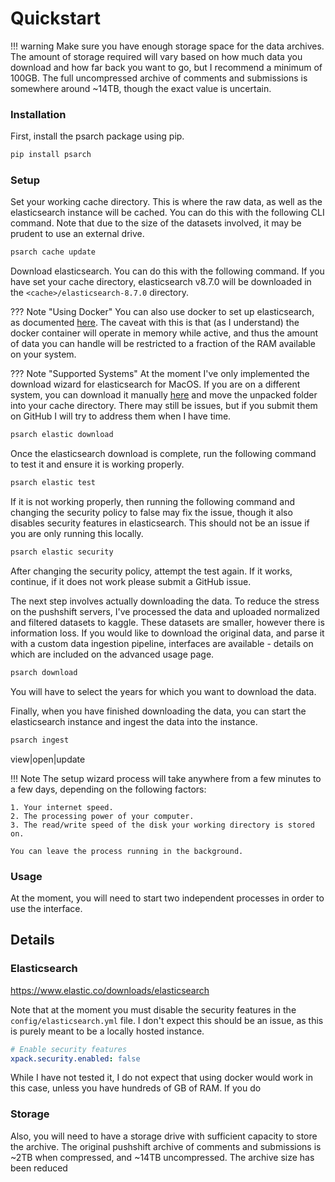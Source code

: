 # Quickstart

!!! warning
    Make sure you have enough storage space for the data archives. The amount of storage required will vary based on how much data you download and how far back you want to go, but I recommend a minimum of 100GB. The full uncompressed archive of comments and submissions is somewhere around ~14TB, though the exact value is uncertain.

### Installation

First, install the psarch package using pip.

```bash
pip install psarch
```

### Setup

Set your working cache directory. This is where the raw data, as well as the elasticsearch instance will be cached. You can do this with the following CLI command. Note that due to the size of the datasets involved, it may be prudent to use an external drive.

```bash
psarch cache update
```

Download elasticsearch. You can do this with the following command. If you have set your cache directory, elasticsearch v8.7.0 will be downloaded in the `<cache>/elasticsearch-8.7.0` directory.

??? Note "Using Docker"
    You can also use docker to set up elasticsearch, as documented [here](https://dylancastillo.co/elasticsearch-python/). The caveat with this is that (as I understand) the docker container will operate in memory while active, and thus the amount of data you can handle will be restricted to a fraction of the RAM available on your system.

??? Note "Supported Systems"
    At the moment I've only implemented the download wizard for elasticsearch for MacOS. If you are on a different system, you can download it manually [here](https://www.elastic.co/downloads/elasticsearch) and move the unpacked folder into your cache directory. There may still be issues, but if you submit them on GitHub I will try to address them when I have time.

```bash
psarch elastic download
```

Once the elasticsearch download is complete, run the following command to test it and ensure it is working properly.

```bash
psarch elastic test
```

If it is not working properly, then running the following command and changing the security policy to false may fix the issue, though it also disables security features in elasticsearch. This should not be an issue if you are only running this locally.

```bash
psarch elastic security
```

After changing the security policy, attempt the test again. If it works, continue, if it does not work please submit a GitHub issue.

The next step involves actually downloading the data. To reduce the stress on the pushshift servers, I've processed the data and uploaded normalized and filtered datasets to kaggle. These datasets are smaller, however there is information loss. If you would like to download the original data, and parse it with a custom data ingestion pipeline, interfaces are available - details on which are included on the advanced usage page.

```bash
psarch download
```

You will have to select the years for which you want to download the data.


Finally, when you have finished downloading the data, you can start the elasticsearch instance and ingest the data into the instance.

```bash
psarch ingest
```







view|open|update



!!! Note
    The setup wizard process will take anywhere from a few minutes to a few days, depending on the following factors:

    1. Your internet speed.
    2. The processing power of your computer.
    3. The read/write speed of the disk your working directory is stored on.

    You can leave the process running in the background.


### Usage

At the moment, you will need to start two independent processes in order to use the interface.


## Details

### Elasticsearch



https://www.elastic.co/downloads/elasticsearch

Note that at the moment you must disable the security features in the `config/elasticsearch.yml` file. I don't expect this should be an issue, as this is purely meant to be a locally hosted instance.

```yaml
# Enable security features
xpack.security.enabled: false
```

While I have not tested it, I do not expect that using docker would work in this case, unless you have hundreds of GB of RAM. If you do

### Storage


Also, you will need to have a storage drive with sufficient capacity to store the archive. The original pushshift archive of comments and submissions is ~2TB when compressed, and ~14TB uncompressed. The archive size has been reduced


